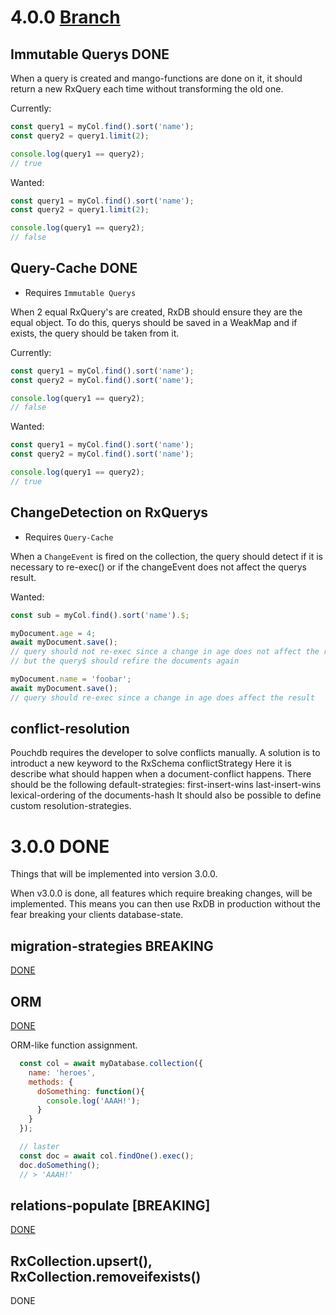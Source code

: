 # 4.0.0 [Branch](https://github.com/pubkey/rxdb/tree/4.0.0)

## Immutable Querys DONE
When a query is created and mango-functions are done on it, it should return a new RxQuery each time without transforming the old one.

Currently:
```js
const query1 = myCol.find().sort('name');
const query2 = query1.limit(2);

console.log(query1 == query2);
// true
```

Wanted:
```js
const query1 = myCol.find().sort('name');
const query2 = query1.limit(2);

console.log(query1 == query2);
// false
```


## Query-Cache DONE

- Requires `Immutable Querys`

When 2 equal RxQuery's are created, RxDB should ensure they are the equal object.
To do this, querys should be saved in a WeakMap and if exists, the query should be taken from it.

Currently:
```js
const query1 = myCol.find().sort('name');
const query2 = myCol.find().sort('name');

console.log(query1 == query2);
// false
```

Wanted:
```js
const query1 = myCol.find().sort('name');
const query2 = myCol.find().sort('name');

console.log(query1 == query2);
// true
```


## ChangeDetection on RxQuerys

- Requires `Query-Cache`

When a `ChangeEvent` is fired on the collection, the query should detect if it is necessary to re-exec() or if the changeEvent does not affect the querys result.

Wanted:
```js
const sub = myCol.find().sort('name').$;

myDocument.age = 4;
await myDocument.save();
// query should not re-exec since a change in age does not affect the result
// but the query$ should refire the documents again

myDocument.name = 'foobar';
await myDocument.save();
// query should re-exec since a change in age does affect the result

```


## conflict-resolution

Pouchdb requires the developer to solve conflicts manually.
A solution is to introduct a new keyword to the RxSchema conflictStrategy
Here it is describe what should happen when a document-conflict happens.
There should be the following default-strategies:
first-insert-wins
last-insert-wins
lexical-ordering of the documents-hash
It should also be possible to define custom resolution-strategies.


# 3.0.0 DONE
Things that will be implemented into version 3.0.0.

When v3.0.0 is done, all features which require breaking changes, will be implemented.
This means you can then use RxDB in production without the fear breaking your clients database-state.

## migration-strategies **BREAKING**

[DONE](https://github.com/pubkey/rxdb/commit/3694436e96de666c457b558704c7588acc705a2e)



## ORM

[DONE](https://github.com/pubkey/rxdb/commit/995a56e0a7500b5717a139f4edf27578e34c3399)

ORM-like function assignment.

```js
  const col = await myDatabase.collection({
    name: 'heroes',
    methods: {
      doSomething: function(){
        console.log('AAAH!');
      }
    }
  });

  // laster
  const doc = await col.findOne().exec();
  doc.doSomething();
  // > 'AAAH!'
```

## relations-populate [BREAKING]

[DONE](https://github.com/pubkey/rxdb/commit/c6a7352e465431ec74117b76f210869ba1f8f7a8)

## RxCollection.upsert(), RxCollection.removeifexists()

DONE
